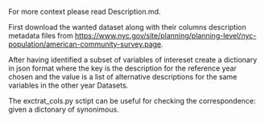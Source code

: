 For more context please read Description.md.

First download the wanted dataset along with their columns description metadata files from https://www.nyc.gov/site/planning/planning-level/nyc-population/american-community-survey.page.

After having identified a subset of variables of intereset create a dictionary in json format where the key is the description for the reference year chosen and the value is a list of alternative descriptions for the same variables in the other year Datasets.

The exctrat_cols.py sctipt can be useful for checking the correspondence: given a dictonary of synonimous.
